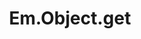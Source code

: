 ---
title: Em.Object.get
template: topic.jade
tags: [ object ]
description: return value of property by given name while respecting computed and observed properties
arguments:
    keyName:
        required: true
        description: name of property to get value for
---
